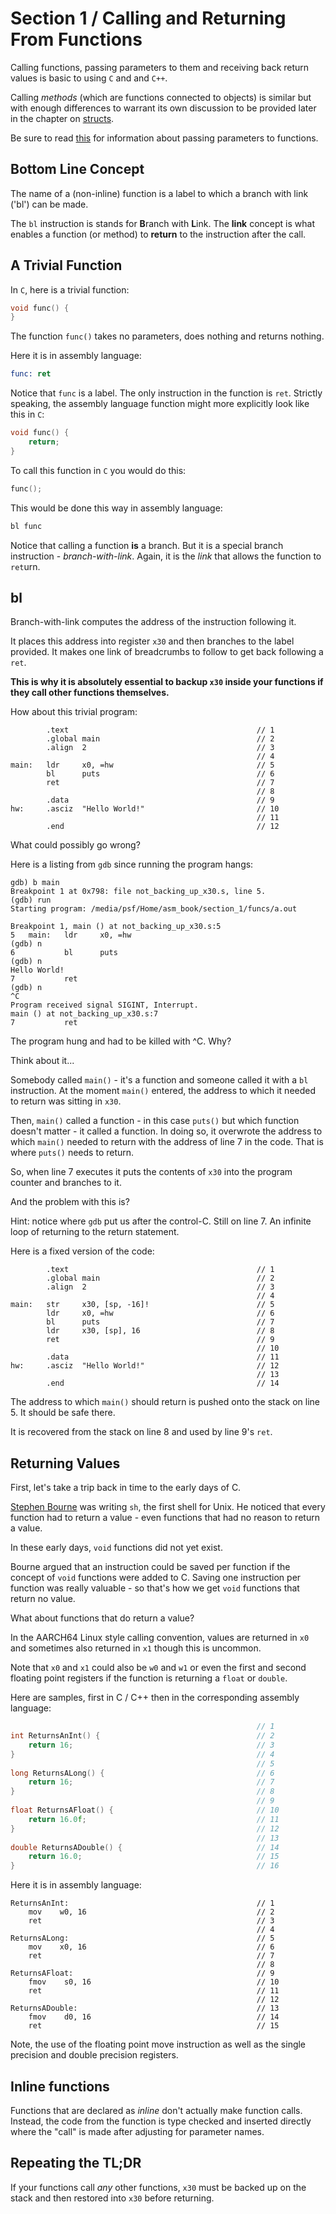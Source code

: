 # Section 1 / Calling and Returning From Functions

Calling functions, passing parameters to them and receiving back return
values is basic to using `C` and and `C++`.

Calling *methods* (which are functions connected to objects) is similar
but with enough differences to warrant its own discussion to be provided
later in the chapter on [structs](../structs/using.md).

Be sure to read [this](./README2.md) for information about
passing parameters to functions.

## Bottom Line Concept

The name of a (non-inline) function is a label to which a branch with
link ('bl') can be made.

The `bl` instruction is stands for **B**ranch with **L**ink. The
**link** concept is what enables a function (or method) to **return**
to the instruction after the call.

## A Trivial Function

In `C`, here is a trivial function:

```c
void func() {
}
```

The function `func()` takes no parameters, does nothing and returns
nothing.

Here it is in assembly language:

```asm
func: ret
```

Notice that `func` is a label. The only instruction in the function is
`ret`. Strictly speaking, the assembly language function might more
explicitly look like this in `C`:

```c
void func() {
    return;
}
```

To call this function in `C` you would do this:

```c
func();
```

This would be done this way in assembly language:

```asm
bl func
```

Notice that calling a function **is** a branch. But it is a special
branch instruction - *branch-with-link*. Again, it is the *link* that
allows the function to `ret`urn.

## **bl**

Branch-with-link computes the address of the instruction following it.

It places this address into register `x30` and then branches to the
label provided. It makes one link of breadcrumbs to follow to get back
following a `ret`.

**This is why it is absolutely essential to backup `x30` inside your
functions if they call other functions themselves.**

How about this trivial program:

```text
        .text                                          // 1 
        .global main                                   // 2 
        .align  2                                      // 3 
                                                       // 4 
main:   ldr     x0, =hw                                // 5 
        bl      puts                                   // 6 
        ret                                            // 7 
                                                       // 8 
        .data                                          // 9 
hw:     .asciz  "Hello World!"                         // 10 
                                                       // 11 
        .end                                           // 12 
```

What could possibly go wrong?

Here is a listing from `gdb` since running the program
hangs:

```text
gdb) b main
Breakpoint 1 at 0x798: file not_backing_up_x30.s, line 5.
(gdb) run
Starting program: /media/psf/Home/asm_book/section_1/funcs/a.out 

Breakpoint 1, main () at not_backing_up_x30.s:5
5	main:	ldr		x0, =hw
(gdb) n
6			bl		puts
(gdb) n
Hello World!
7			ret
(gdb) n
^C
Program received signal SIGINT, Interrupt.
main () at not_backing_up_x30.s:7
7			ret
```

The program hung and had to be killed with ^C. Why?

Think about it...

Somebody called `main()` - it's a function and someone called it with
a `bl` instruction. At the moment `main()` entered, the address to
which it needed to return was sitting in `x30`.

Then, `main()` called a function - in this case `puts()` but which
function doesn't matter - it called a function. In doing so, it
overwrote the address to which `main()` needed to return with the
address of line 7 in the code. That is where `puts()` needs to
return.

So, when line 7 executes it puts the contents of `x30` into the
program counter and branches to it.

And the problem with this is?

Hint: notice where `gdb` put us after
the control-C. Still on line 7. An infinite loop of returning to the
return statement.

Here is a fixed version of the code:

```text
        .text                                          // 1 
        .global main                                   // 2 
        .align  2                                      // 3 
                                                       // 4 
main:   str     x30, [sp, -16]!                        // 5 
        ldr     x0, =hw                                // 6 
        bl      puts                                   // 7 
        ldr     x30, [sp], 16                          // 8 
        ret                                            // 9 
                                                       // 10 
        .data                                          // 11 
hw:     .asciz  "Hello World!"                         // 12 
                                                       // 13 
        .end                                           // 14 
```

The address to which `main()` should return is pushed onto the stack on
line 5. It should be safe there.

It is recovered from the stack on line 8 and used by line 9's `ret`.

## Returning Values

First, let's take a trip back in time to the early days of C.

[Stephen Bourne](https://en.wikipedia.org/wiki/Stephen_R._Bourne) was
writing `sh`, the first shell for Unix. He noticed that every function
had to return a value - even functions that had no reason to return
a value.

In these early days, `void` functions did not yet exist.

Bourne argued that an instruction could be saved per function if the
concept of `void` functions were added to C. Saving one instruction per
function was really valuable - so that's how we get `void` functions
that return no value.

What about functions that do return a value?

In the AARCH64 Linux style calling convention, values are returned in
`x0` and sometimes also returned in `x1` though this is uncommon.

Note that `x0` and `x1` could also be `w0` and `w1` or even the first
and second floating point registers if the function is returning a
`float` or `double`.

Here are samples, first in C / C++ then in the corresponding assembly
language:

```c++
                                                       // 1 
int ReturnsAnInt() {                                   // 2 
    return 16;                                         // 3 
}                                                      // 4 
                                                       // 5 
long ReturnsALong() {                                  // 6 
    return 16;                                         // 7 
}                                                      // 8 
                                                       // 9 
float ReturnsAFloat() {                                // 10 
    return 16.0f;                                      // 11 
}                                                      // 12 
                                                       // 13 
double ReturnsADouble() {                              // 14 
    return 16.0;                                       // 15 
}                                                      // 16
```

Here it is in assembly language:

```text
ReturnsAnInt:                                          // 1 
    mov    w0, 16                                      // 2 
    ret                                                // 3 
                                                       // 4 
ReturnsALong:                                          // 5 
    mov    x0, 16                                      // 6 
    ret                                                // 7 
                                                       // 8 
ReturnsAFloat:                                         // 9 
    fmov    s0, 16                                     // 10 
    ret                                                // 11 
                                                       // 12 
ReturnsADouble:                                        // 13 
    fmov    d0, 16                                     // 14 
    ret                                                // 15
```

Note, the use of the floating point move instruction as well as the
single precision and double precision registers.

## Inline functions

Functions that are declared as *inline* don't actually make function
calls. Instead, the code from the function is type checked and inserted
directly where the "call" is made after adjusting for parameter names.

## Repeating the TL;DR

If your functions call *any* other functions, `x30` must be backed
up on the stack and then restored into `x30` before returning.
